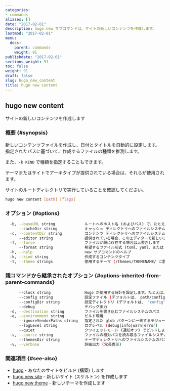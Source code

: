 ```yaml
---
categories:
- commands
aliases: []
date: "2017-02-01"
description: hugo new サブコマンドは、サイトの新しいコンテンツを作成します。
lastmod: "2017-02-01"
menu:
  docs:
    parent: commands
    weight: 91
publishdate: "2017-02-01"
sections_weight: 91
toc: false
weight: 91
draft: false
slug: hugo_new_content
title: hugo new content
---
```

## hugo new content

サイトの新しいコンテンツを作成します

### 概要 {#synopsis}

新しいコンテンツファイルを作成し、日付とタイトルを自動的に設定します。
指定されたパスに基づいて、作成するファイルの種類を推測します。

また、`-k KIND` で種類を指定することもできます。

テーマまたはサイトでアーキタイプが提供されている場合は、それらが使用されます。

サイトのルートディレクトリで実行していることを確認してください。

```bash
hugo new content [path] [flags]
```

### オプション {#options}

```bash
  -b, --baseURL string             ルートへのホスト名 (およびパス) で、たとえば、 https://spf13.com/
      --cacheDir string            キャッシュ ディレクトリへのファイルシステムのパス。 デフォルトは、 $TMPDIR/hugo_cache/ です
  -c, --contentDir string          コンテンツ ディレクトリへのファイルシステムのパス
      --editor string              提供されている場合、このエディターで新しいコンテンツを編集します
  -f, --force                      ファイルが既に存在する場合は上書きします
      --format string              希望するファイル形式 (toml、yaml、または json) (デフォルトは "toml")
  -h, --help                       new サブコマンドのヘルプ
  -k, --kind string                作成するコンテンツタイプ
  -t, --theme strings              使用するテーマ (/themes/THEMENAME/ に置かれた)
```

### 親コマンドから継承されたオプション {#options-inherited-from-parent-commands}

```bash
      --clock string               Hugo が使用する時計を設定します。たとえば、 --clock 2021-11-06T22:30:00.00+09:00
      --config string              設定ファイル (デフォルトは、 path/config.yaml|json|toml)
      --configDir string           設定ディレクトリ (デフォルトは、 "config")
      --debug                      デバッグ出力
  -d, --destination string         ファイルを書き込むファイルシステムのパス
  -e, --environment string         ビルド環境
      --ignoreVendorPaths string   指定された glob パターンに一致するモジュールパスの _vendor を無視します
      --logLevel string            ログレベル (debug|info|warn|error)
      --quiet                      クワイエットモード (通知オフ) でビルドします
  -s, --source string              ファイルの相対パスを読み取るファイルシステムのパス
      --themesDir string           テーマディレクトリへのファイルシステムのパス
  -v, --verbose                    詳細出力 (冗長表示)
```

### 関連項目 {#see-also}

* [hugo](/commands/hugo/)	 - あなたのサイトをビルド (構築) します
* [hugo new site](/commands/hugo_new_site/)	 - 新しいサイト (スケルトン) を作成します
* [hugo new theme](/commands/hugo_new_theme/)	 - 新しいテーマを作成します

